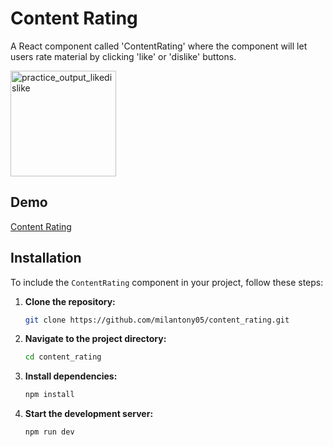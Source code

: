 # Content Rating

A React component called 'ContentRating' where the component will let users rate material by clicking 'like' or 'dislike' buttons.

<img width="169" alt="practice_output_likedislike" src="https://github.com/user-attachments/assets/9f776c7d-94fc-4593-8175-c8b1617844be" />

## Demo

[Content Rating](https://milantony05.github.io/content_rating/)

## Installation

To include the `ContentRating` component in your project, follow these steps:

1. **Clone the repository:**

   ```bash
   git clone https://github.com/milantony05/content_rating.git
   ```

2. **Navigate to the project directory:**

   ```bash
   cd content_rating
   ```

3. **Install dependencies:**

   ```bash
   npm install
   ```

4. **Start the development server:**

   ```bash
   npm run dev
   ```
